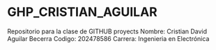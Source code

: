 # GHP_CRISTIAN_AGUILAR
Repositorio para la clase de GITHUB proyects
Nombre: Cristian David Aguilar Becerra
Codigo: 202478586
Carrera: Ingenieria en Electrónica

